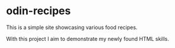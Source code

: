 # odin-recipes
This is a simple site showcasing various food recipes.

With this project I aim to demonstrate my newly found HTML skills.
